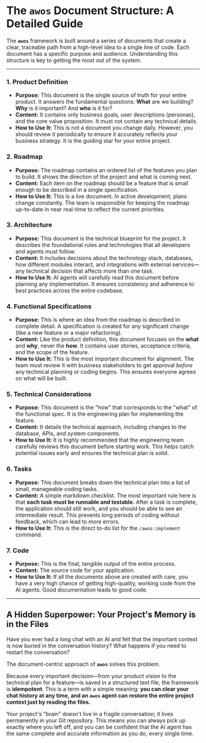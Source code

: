 # The `awos` Document Structure: A Detailed Guide

The **`awos`** framework is built around a series of documents that create a clear, traceable path from a high-level idea to a single line of code. Each document has a specific purpose and audience. Understanding this structure is key to getting the most out of the system.

---

### 1. Product Definition
- **Purpose:** This document is the single source of truth for your entire product. It answers the fundamental questions: **What** are we building? **Why** is it important? And **who** is it for?
- **Content:** It contains only business goals, user descriptions (personas), and the core value proposition. It must not contain any technical details.
- **How to Use It:** This is not a document you change daily. However, you should review it periodically to ensure it accurately reflects your business strategy. It is the guiding star for your entire project.

### 2. Roadmap
- **Purpose:** The roadmap contains an ordered list of the features you plan to build. It shows the direction of the project and what is coming next.
- **Content:** Each item on the roadmap should be a feature that is small enough to be described in a single specification.
- **How to Use It:** This is a live document. In active development, plans change constantly. The team is responsible for keeping the roadmap up-to-date in near real-time to reflect the current priorities.

### 3. Architecture
- **Purpose:** This document is the technical blueprint for the project. It describes the foundational rules and technologies that all developers and agents must follow.
- **Content:** It includes decisions about the technology stack, databases, how different modules interact, and integrations with external services—any technical decision that affects more than one task.
- **How to Use It:** AI agents will carefully read this document before planning any implementation. It ensures consistency and adherence to best practices across the entire codebase.

### 4. Functional Specifications
- **Purpose:** This is where an idea from the roadmap is described in complete detail. A specification is created for any significant change (like a new feature or a major refactoring).
- **Content:** Like the product definition, this document focuses on the **what** and **why**, never the **how**. It contains user stories, acceptance criteria, and the scope of the feature.
- **How to Use It:** This is the most important document for alignment. The team must review it with business stakeholders to get approval *before* any technical planning or coding begins. This ensures everyone agrees on what will be built.

### 5. Technical Considerations
- **Purpose:** This document is the "how" that corresponds to the "what" of the functional spec. It is the engineering plan for implementing the feature.
- **Content:** It details the technical approach, including changes to the database, APIs, and system components.
- **How to Use It:** It is highly recommended that the engineering team carefully reviews this document before starting work. This helps catch potential issues early and ensures the technical plan is solid.

### 6. Tasks
- **Purpose:** This document breaks down the technical plan into a list of small, manageable coding tasks.
- **Content:** A simple markdown checklist. The most important rule here is that **each task must be runnable and testable.** After a task is complete, the application should still work, and you should be able to see an intermediate result. This prevents long periods of coding without feedback, which can lead to more errors.
- **How to Use It:** This is the direct to-do list for the `/awos:implement` command.

### 7. Code
- **Purpose:** This is the final, tangible output of the entire process.
- **Content:** The source code for your application.
- **How to Use It:** If all the documents above are created with care, you have a very high chance of getting high-quality, working code from the AI agents. Good documentation leads to good code.

--- 

## A Hidden Superpower: Your Project's Memory is in the Files
Have you ever had a long chat with an AI and felt that the important context is now buried in the conversation history? What happens if you need to restart the conversation?

The document-centric approach of **`awos`** solves this problem.

Because every important decision—from your product vision to the technical plan for a feature—is saved in a structured text file, the framework is **idempotent**. This is a term with a simple meaning: **you can clear your chat history at any time, and an `awos` agent can restore the entire project context just by reading the files.**

Your project's "brain" doesn't live in a fragile conversation; it lives permanently in your Git repository. This means you can always pick up exactly where you left off, and you can be confident that the AI agent has the same complete and accurate information as you do, every single time.
